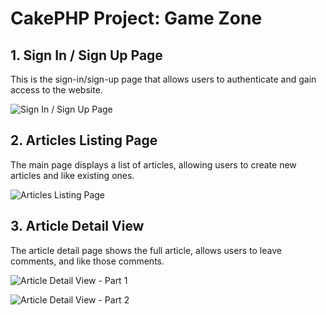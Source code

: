 # CakePHP Project: Game Zone

## 1. Sign In / Sign Up Page

This is the sign-in/sign-up page that allows users to authenticate and gain access to the website.

![Sign In / Sign Up Page](https://github.com/Xaii24/cake_1000/blob/main/gzone3.png?raw=true)

## 2. Articles Listing Page

The main page displays a list of articles, allowing users to create new articles and like existing ones.

![Articles Listing Page](https://github.com/Xaii24/cake_1000/blob/main/gzone1.png?raw=true)

## 3. Article Detail View

The article detail page shows the full article, allows users to leave comments, and like those comments.

![Article Detail View - Part 1](https://github.com/Xaii24/cake_1000/blob/main/gzone2.png?raw=true)

![Article Detail View - Part 2](https://github.com/Xaii24/cake_1000/blob/main/gzone4.png?raw=true)
